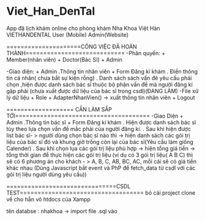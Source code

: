 # Viet_Han_DenTal
App đặ lịch khám online cho phòng khám Nha Khoa Việt Hàn VIETHANDENTAL
User (Mobile)
Admin(Website)


=====================CÔNG VIỆC ĐÃ HOÀN THÀNH============================
-Phân quyền:
	+ Member(nhân viên)
	+ Doctor(Bác Sĩ)
	+ Admin
	
-Giao diện:
	+ Admin
		.Thông tin nhân viên
	+ Form Đăng kí khám
		. Điền thông tin cá nhân( chưa bắt sự kiện rỗng)
		. Danh sách sách vấn đê yêu cầu phải chọn ,hiện được danh sách bác sĩ thuộc bộ phận vấn đề mà người đăng kí gặp phải	(chưa xuất được dữ liệu của bác sĩ trong csdl)(ĐANG LÀM)
-File xử lý dữ liệu
	+ Role
	+ AdapterNhanVien() -> xuất thông tin nhân viên
	+ Logout

=================== CẦN LÀM SẮP TỚI======================================
-Giao Diện
	+ Admin
		.Thông tin bác sĩ
	+ Form Đăng kí khám
		. Hiện được danh sách bác sĩ tùy theo lựa chọn vấn đề mắc phải của người đăng kí.
		. Sau khi hiện được list bác sĩ- > người dùng chọn bác sĩ nào thì -> hiện danh sách các gói trị liệu của bác sĩ đó và khung giờ trống còn lại của bác sĩ(Yêu cầu làm giống Calender)
		. Sau khi chọn lụa các gói trị liệu phù hợp -> hiện tổng giá tiền -> tổng thời gian để thực hiện các gói trị liệu (ví dụ có  3 gói trị liệu( A B C) thì sẽ có 6 phương án cho khách - > A, B, C, AB, BC, AC, mỗi cái sẽ có giá tiền khác nhau (Dùng Javascript bắt event và PhP để fetch_data từ csdl với các gói trị liệu người dùng yêu cầu))

===============================CSDL TEST===================================
bỏ cái project clone về cho hẵn vô htdocs của Xampp 

tên databse : nhakhoa -> import file .sql vào 
